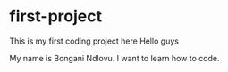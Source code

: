 # first-project
This is my first coding project here
Hello guys

My name is Bongani Ndlovu. I want to learn how to code.
